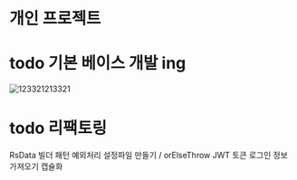 # 개인 프로젝트

# todo 기본 베이스 개발 ing

  ![123321213321](https://github.com/user-attachments/assets/6a55689b-c96e-4a51-9b69-e6f94e8f3950)



# todo 리팩토링 
  RsData
  빌더 패턴
  예외처리 설정파일 만들기 / orElseThrow
  JWT 토큰 로그인 정보 가져오기 캡슐화
